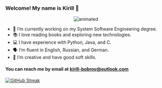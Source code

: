 ### Welcome! My name is Kirill 👋

<p align="center">
  <img src="https://media4.giphy.com/media/v1.Y2lkPTc5MGI3NjExZTJnc2F0cmh1a2dsNWxvMm1nNXFraHh2ejUzZ3N2aW1wOGd3NWVoMCZlcD12MV9pbnRlcm5hbF9naWZfYnlfaWQmY3Q9Zw/h408T6Y5GfmXBKW62l/giphy.gif" alt="animated" />
</p>

- 🔭 I’m currently working on my System Software Engineering degree.
- 📚 I love reading books and exploring new technologies.
- 💻 I have experience with Python, Java, and C.
- 🗣️ I’m fluent in English, Russian, and German.
- 🎨 I’m creative and have good soft skills.

#### You can reach me by email at kirill-bobrov@outlook.com

[![GitHub Streak](https://streak-stats.demolab.com/?user=h-off-nung)](https://git.io/streak-stats)